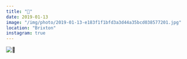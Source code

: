 ```yaml
---
title: "🍆"
date: 2019-01-13
image: "/img/photo/2019-01-13-e183f1f1bfd3a3d44a35bcd038577201.jpg"
location: "Brixton"
instagram: true
---
```


![🍆](/img/photo/2019-01-13-e183f1f1bfd3a3d44a35bcd038577201.jpg)

